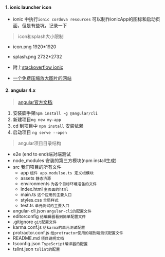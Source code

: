 #### 1. ionic launcher icon
- ionic 中执行`ionic cordova resources` 可以制作ionicApp的图标和启动页面，但是有些坑，记录一下

> icon和splash大小限制

- icon.png  1920*1920 
- splash.png 2732*2732 

- 附上[stackoverflow ionic
](https://stackoverflow.com/questions/29013825/ionic-splash-screen-error-unable-to-read-uploaded-image/31399846)
- [一个免费压缩放大图片的网站](http://www.yasuotu.com/)

#### 2. angular 4.x
> [angular官方文档](https://angular.io/guide/quickstart);

 1. 安装脚手架`npm install -g @angular/cli`
 2. 新建项目`ng new my-app`
 3. cd 到项目中 `npm install` 安装依赖
 4. 启动项目 `ng serve --open`
 
> angular项目目录结构
 
 - e2e (end to end)端对端测试
 - node_modules 安装的第三方模块(npm install生成)
 - src 我们项目的所有文件
   - app  `组件 app.modulse.ts 定义根模块`
   - assets `静态济源`
   - environments `为各个目标环境准备的文件`
   - index.html `主页面的html`
   - main.ts `这个应用的主要入口`
   - styles.css `全局样式`
   - test.ts `单元测试的主要入口`
 - angular-cli.json  `angular-cli的配置文件`
 - editorconfig `给编辑器看到简单配置文件`
 - .gitignore `git配置文件`
 - karma.conf.js `给karma的单元测试配置`
 - protractor.conf.js `给protractor使用的端到端测试配置文件`
 - README.md `项目说明文档`
 - tsconfig.json `TypeScript编译器的配置`
 - tslint.json `tslint的配置`